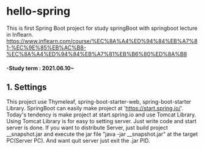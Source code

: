 # hello-spring

This is first Spring Boot project for study springBoot with springboot lecture in Inflearn.
https://www.inflearn.com/course/%EC%8A%A4%ED%94%84%EB%A7%81-%EC%9E%85%EB%AC%B8-%EC%8A%A4%ED%94%84%EB%A7%81%EB%B6%80%ED%8A%B8

#### -Study term : 2021.06.10~


## 1. Settings
This project use Thymeleaf, spring-boot-starter-web, spring-boot-starter Library.
SpringBoot can easily make project at 'https://start.spring.io/'.
Today's tendency is make project at start.spring.io and use Tomcat Library.
Using Tomcat Library is for easy to setting server.
Just write code and start server is done.
If you want to distribute Server, just build project __snapshot.jar and execute the jar file "java -jar __snapshot.jar" at the target PC(Server PC).
And want quit server just exit the .jar PID.
